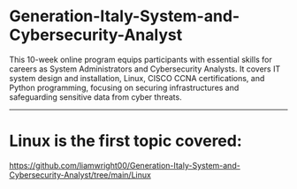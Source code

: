 # Generation-Italy-System-and-Cybersecurity-Analyst
This 10-week online program equips participants with essential skills for careers as System Administrators and Cybersecurity Analysts. It covers IT system design and installation, Linux, CISCO CCNA certifications, and Python programming, focusing on securing infrastructures and safeguarding sensitive data from cyber threats.

---

# Linux is the first topic covered:
https://github.com/liamwright00/Generation-Italy-System-and-Cybersecurity-Analyst/tree/main/Linux
